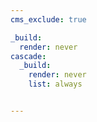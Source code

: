 ```yaml
---
cms_exclude: true

_build:
  render: never
cascade:
  _build:
    render: never
    list: always


---
```

